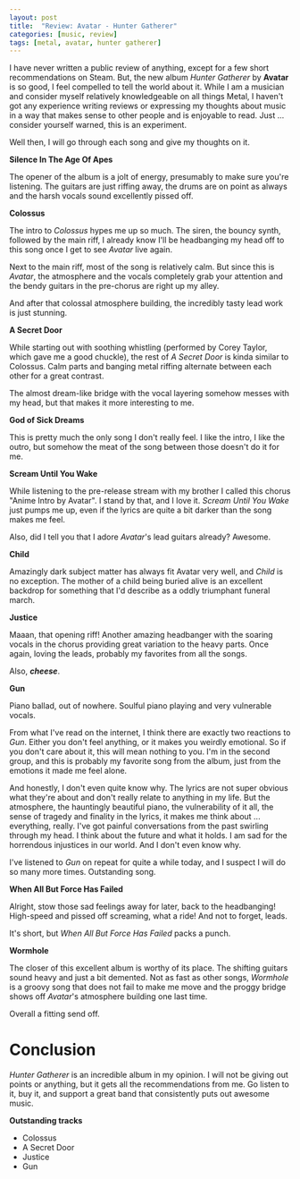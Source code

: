 ```yaml
---
layout: post
title:  "Review: Avatar - Hunter Gatherer"
categories: [music, review]
tags: [metal, avatar, hunter gatherer]
---
```


I have never written a public review of anything, except for a few short recommendations on Steam. But, the new album *Hunter Gatherer* by **Avatar** is so good, I feel compelled to tell the world about it. While I am a musician and consider myself relatively knowledgeable on all things Metal, I haven't got any experience writing reviews or expressing my thoughts about music in a way that makes sense to other people and is enjoyable to read. Just ... consider yourself warned, this is an experiment.

<!--more-->

Well then, I will go through each song and give my thoughts on it.

**Silence In The Age Of Apes**

The opener of the album is a jolt of energy, presumably to make sure you're listening. The guitars are just riffing away, the drums are on point as always and the harsh vocals sound excellently pissed off.

**Colossus**

The intro to *Colossus* hypes me up so much. The siren, the bouncy synth, followed by the main riff, I already know I'll be headbanging my head off to this song once I get to see *Avatar* live again.

Next to the main riff, most of the song is relatively calm. But since this is *Avatar*, the atmosphere and the vocals completely grab your attention and the bendy guitars in the pre-chorus are right up my alley.

And after that colossal atmosphere building, the incredibly tasty lead work is just stunning.

**A Secret Door**

While starting out with soothing whistling (performed by Corey Taylor, which gave me a good chuckle), the rest of *A Secret Door* is kinda similar to Colossus. Calm parts and banging metal riffing alternate between each other for a great contrast.

The almost dream-like bridge with the vocal layering somehow messes with my head, but that makes it more interesting to me.

**God of Sick Dreams**

This is pretty much the only song I don't really feel. I like the intro, I like the outro, but somehow the meat of the song between those doesn't do it for me.

**Scream Until You Wake**

While listening to the pre-release stream with my brother I called this chorus "Anime Intro by Avatar". I stand by that, and I love it. *Scream Until You Wake* just pumps me up, even if the lyrics are quite a bit darker than the song makes me feel.

Also, did I tell you that I adore *Avatar*'s lead guitars already? Awesome.

**Child**

Amazingly dark subject matter has always fit Avatar very well, and *Child* is no exception. The mother of a child being buried alive is an excellent backdrop for something that I'd describe as a oddly triumphant funeral march.

**Justice**

Maaan, that opening riff! Another amazing headbanger with the soaring vocals in the chorus providing great variation to the heavy parts. Once again, loving the leads, probably my favorites from all the songs.

Also, ***cheese***.

**Gun**

Piano ballad, out of nowhere. Soulful piano playing and very vulnerable vocals.

From what I've read on the internet, I think there are exactly two reactions to *Gun*. Either you don't feel anything, or it makes you weirdly emotional. So if you don't care about it, this will mean nothing to you. I'm in the second group, and this is probably my favorite song from the album, just from the emotions it made me feel alone. 

And honestly, I don't even quite know why. The lyrics are not super obvious what they're about and don't really relate to anything in my life. But the atmosphere, the hauntingly beautiful piano, the vulnerability of it all, the sense of tragedy and finality in the lyrics, it makes me think about ... everything, really. I've got painful conversations from the past swirling through my head. I think about the future and what it holds. I am sad for the horrendous injustices in our world. And I don't even know why.

I've listened to *Gun* on repeat for quite a while today, and I suspect I will do so many more times. Outstanding song.

**When All But Force Has Failed**

Alright, stow those sad feelings away for later, back to the headbanging! High-speed and pissed off screaming, what a ride! And not to forget, leads.

It's short, but *When All But Force Has Failed* packs a punch.

**Wormhole**

The closer of this excellent album is worthy of its place. The shifting guitars sound heavy and just a bit demented. Not as fast as other songs, *Wormhole* is a groovy song that does not fail to make me move and the proggy bridge shows off *Avatar*'s atmosphere building one last time.

Overall a fitting send off.

# Conclusion

*Hunter Gatherer* is an incredible album in my opinion. I will not be giving out points or anything, but it gets all the recommendations from me. Go listen to it, buy it, and support a great band that consistently puts out awesome music.

**Outstanding tracks**

* Colossus
* A Secret Door
* Justice
* Gun
